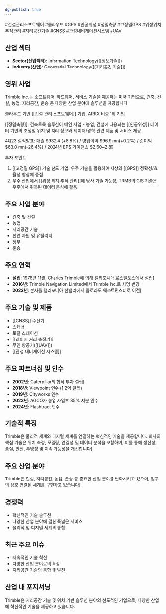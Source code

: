 ```yaml
---
dg-publish: true
---
```

#건설관리소프트웨어 #클라우드 #GPS #인공위성 #정밀측량 #고정밀GPS #위성위치추적관리 #지리공간기술 #GNSS #관성내비게이션시스템 #UAV 


## 산업 섹터

- **Sector(산업섹터)**: Information Technology([[정보기술]])
- **Industry(산업)**: Geospatial Technology([[지리공간 기술]])

## 영위 사업

Trimble Inc.는 소프트웨어, 하드웨어, 서비스 기술을 제공하는 미국 기업으로, 건축, 건설, 농업, 지리공간, 운송 등 다양한 산업 분야에 솔루션을 제공합니다


클라우드 기반 [[건설 관리 소프트웨어]] 기업, ARKX 비중 1위 기업 

[[정밀측량]], 건축토목 솔루션이 메인 사업 - 농업, 건설에 사용되는 [[인공위성]] 데이터 기반의 초정밀 위치 및 지리 정보와 레이저/광학 관련 제품 및 서비스 제공 

4Q23 실적발표: 매출 $932.4 (+8.8%) / 영업이익 $96.9 mn(+0.2%) / 순이익 $63.0 mn(-26.4%) / 2024년 EPS 가이던스 $2.60~2.80 

투자 포인트 
1) [[고정밀 GPS]] 기술 선도 기업: 우주 기술을 활용하여 지상의 [[GPS]] 정확성/효율성 향상에 중점 
2) 우주 산업에서 [[위성 위치 추적 관리]]에 당사 기술 가능성, TRMB의 GIS 기술은 우주에서 취득된 데이터 분석에 활용


## 주요 사업 분야

- 건축 및 건설
- 농업
- 지리공간 기술
- 천연 자원 및 유틸리티
- 정부
- 운송

## 주요 연혁

- **설립**: 1978년 11월, Charles Trimble에 의해 캘리포니아 로스앨토스에서 설립[
- **2016년**: Trimble Navigation Limited에서 Trimble Inc.로 사명 변경
- **2022년**: 본사를 캘리포니아 선밸리에서 콜로라도 웨스트민스터로 이전[
  
## 주요 기술 및 제품

- [[GNSS]] 수신기
- 스캐너
- 토탈 스테이션
- [[레이저 거리 측정기]]
- 무인 항공기([[UAV]])
- [[관성 내비게이션 시스템]]


## 주요 파트너십 및 인수

- **2002년**: Caterpillar와 합작 투자 설립[
- **2018년**: Viewpoint 인수 (1.2억 달러)
- **2019년**: Cityworks 인수
- **2023년**: AGCO가 농업 사업부 85% 지분 인수
- **2024년**: Flashtract 인수

## 기술적 특징

Trimble은 물리적 세계와 디지털 세계를 연결하는 혁신적인 기술을 제공합니다. 회사의 핵심 기술은 위치 측정, 모델링, 연결성 및 데이터 분석을 포함하며, 이를 통해 생산성, 품질, 안전, 투명성 및 지속 가능성을 개선합니다[


## 주요 산업 분야

Trimble은 건설, 지리공간, 농업, 운송 등 중요한 산업 분야를 변화시키고 있으며, 업무의 상호 연결된 세계를 구현하고 있습니다[

## 경쟁력

- 혁신적인 기술 솔루션
- 다양한 산업 분야에 걸친 폭넓은 서비스
- 물리적 및 디지털 세계의 통합

## 최근 주요 이슈

- 지속적인 기술 혁신
- 다양한 산업 분야로의 확장
- 지리공간 기술의 통합 및 발전

## 산업 내 포지셔닝

Trimble은 지리공간 기술 및 위치 기반 솔루션 분야의 선도적인 기업으로, 다양한 산업에 혁신적인 기술을 제공하고 있습니다.